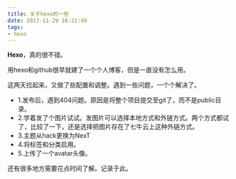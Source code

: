 ```yaml
---
title: 关于hexo的一些
date: 2017-11-29 16:21:49
tags:
- hexo
---
```


**Hexo**，真的很不错。

用hexo和github很早就建了一个个人博客，但是一直没有怎么用。

这两天捡起来，又做了些配置和调整。遇到一些问题，一个个解决了。
* 1.发布后，遇到404问题。原因是将整个项目提交至git了，而不是public目录。
* 2.学着发了个图片试试。发图片可以选择本地方式和外链方式。两个方式都试了，比较了一下，还是选择把图片存在了七牛云上这种外链方式。
* 3.主题从hack更换为NexT
* 4.将标签和分类启用。
* 5.上传了一个avatar头像。

还有很多地方需要花点时间了解。记录于此。




